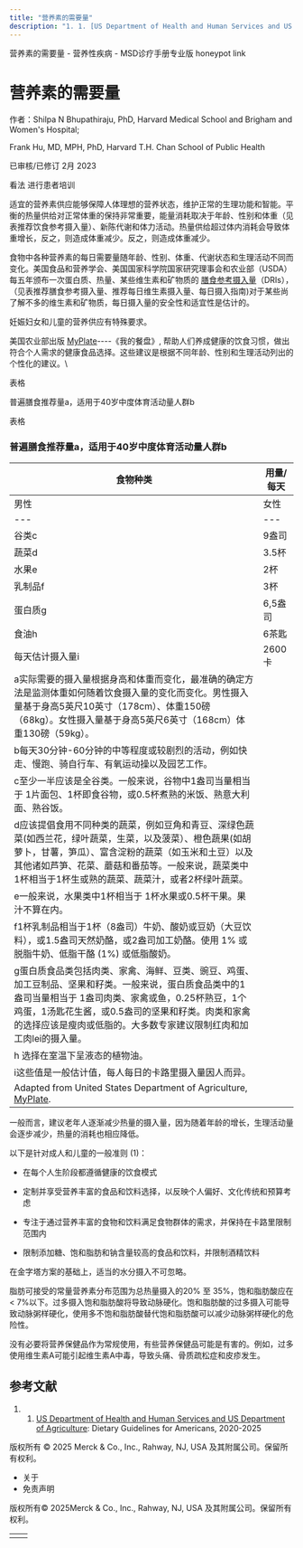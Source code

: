 ```yaml
---
title: "营养素的需要量"
description: "1. 1. [US Department of Health and Human Services and US Department of Agriculture](https://www.dietaryguidelines.gov/): Dietary Guidelines for Americans, 2020-2025"
---
```


﻿营养素的需要量 \- 营养性疾病 \- MSD诊疗手册专业版 honeypot link

# 营养素的需要量

作者：Shilpa N Bhupathiraju, PhD, Harvard Medical School and Brigham and Women's Hospital;

Frank Hu, MD, MPH, PhD, Harvard T.H. Chan School of Public Health

已审核/已修订 2月 2023

看法 进行患者培训

适宜的营养素供应能够保障人体理想的营养状态，维护正常的生理功能和智能。平衡的热量供给对正常体重的保持非常重要，能量消耗取决于年龄、性别和体重（见表推荐饮食参考摄入量）、新陈代谢和体力活动。热量供给超过体内消耗会导致体重增长，反之，则造成体重减少。反之，则造成体重减少。

食物中各种营养素的每日需要量随年龄、性别、体重、代谢状态和生理活动不同而变化。美国食品和营养学会、美国国家科学院国家研究理事会和农业部（USDA）每五年颁布一次蛋白质、热量、某些维生素和矿物质的 [膳食参考摄入量](http://ods.od.nih.gov/Health_Information/Dietary_Reference_Intakes.aspx)（DRIs），（见表推荐膳食参考摄入量、推荐每日维生素摄入量、每日摄入指南)对于某些尚了解不多的维生素和矿物质，每日摄入量的安全性和适宜性是估计的。

妊娠妇女和儿童的营养供应有特殊要求。

美国农业部出版 [MyPlate](https://www.choosemyplate.gov/)----《我的餐盘》, 帮助人们养成健康的饮食习惯，做出符合个人需求的健康食品选择。这些建议是根据不同年龄、性别和生理活动列出的个性化的建议。\

表格

普遍膳食推荐量a，适用于40岁中度体育活动量人群b

表格

### 普遍膳食推荐量a，适用于40岁中度体育活动量人群b

| 食物种类 | 用量/每天 |
| --- | --- |
| 男性 | 女性 |
| --- | --- |
| 谷类c | 9盎司 | 6盎司 |
| 蔬菜d | 3.5杯 | 2.5杯 |
| 水果e | 2杯 | 2杯 |
| 乳制品f | 3杯 | 3杯 |
| 蛋白质g | 6,5盎司 | 5.5盎司 |
| 食油h | 6茶匙 | 5茶匙 |
| 每天估计摄入量i | 2600卡 | 2000卡 |
| a实际需要的摄入量根据身高和体重而变化，最准确的确定方法是监测体重如何随着饮食摄入量的变化而变化。男性摄入量基于身高5英尺10英寸（178cm）、体重150磅（68kg）。女性摄入量基于身高5英尺6英寸（168cm）体重130磅（59kg）。 |
| b每天30分钟-60分钟的中等程度或较剧烈的活动，例如快走、慢跑、骑自行车、有氧运动操以及园艺工作。 |
| c至少一半应该是全谷类。一般来说，谷物中1盎司当量相当于 1片面包、1杯即食谷物，或0.5杯煮熟的米饭、熟意大利面、熟谷饭。 |
| d应该提倡食用不同种类的蔬菜，例如豆角和青豆、深绿色蔬菜(如西兰花，绿叶蔬菜，生菜，以及菠菜）、橙色蔬果(如胡萝卜，甘薯，笋瓜）、富含淀粉的蔬菜（如玉米和土豆）以及其他诸如芦笋、花菜、蘑菇和番茄等。一般来说，蔬菜类中1杯相当于1杯生或熟的蔬菜、蔬菜汁，或者2杯绿叶蔬菜。 |
| e一般来说，水果类中1杯相当于 1杯水果或0.5杯干果。果汁不算在内。 |
| f1杯乳制品相当于1杯（8盎司）牛奶、酸奶或豆奶（大豆饮料），或1.5盎司天然奶酪，或2盎司加工奶酪。使用 1% 或脱脂牛奶、低脂干酪 (1%) 或低脂酸奶。 |
| g蛋白质食品类包括肉类、家禽、海鲜、豆类、豌豆、鸡蛋、加工豆制品、坚果和籽类。一般来说，蛋白质食品类中的1盎司当量相当于 1盎司肉类、家禽或鱼，0.25杯熟豆，1个鸡蛋，1汤匙花生酱，或0.5盎司的坚果和籽类。肉类和家禽的选择应该是瘦肉或低脂的。大多数专家建议限制红肉和加工肉lei的摄入量。 |
| h 选择在室温下呈液态的植物油。 |
| i这些值是一般估计值，每人每日的卡路里摄入量因人而异。 |
| Adapted from United States Department of Agriculture, [MyPlate](https://www.myplate.gov/). |

一般而言，建议老年人逐渐减少热量的摄入量，因为随着年龄的增长，生理活动量会逐步减少，热量的消耗也相应降低。

以下是针对成人和儿童的一般准则 (1)：

- 在每个人生阶段都遵循健康的饮食模式

- 定制并享受营养丰富的食品和饮料选择，以反映个人偏好、文化传统和预算考虑

- 专注于通过营养丰富的食物和饮料满足食物群体的需求，并保持在卡路里限制范围内

- 限制添加糖、饱和脂肪和钠含量较高的食品和饮料，并限制酒精饮料


在金字塔方案的基础上，适当的水分摄入不可忽略。

脂肪可接受的常量营养素分布范围为总热量摄入的20% 至 35%，饱和脂肪酸应在 < 7%以下。过多摄入饱和脂肪酸将导致动脉硬化。饱和脂肪酸的过多摄入可能导致动脉粥样硬化，使用多不饱和脂肪酸替代饱和脂肪酸可以减少动脉粥样硬化的危险性。

没有必要将营养保健品作为常规使用，有些营养保健品可能是有害的。例如，过多使用维生素A可能引起维生素A中毒，导致头痛、骨质疏松症和皮疹发生。

## 参考文献

1. 1. [US Department of Health and Human Services and US Department of Agriculture](https://www.dietaryguidelines.gov/): Dietary Guidelines for Americans, 2020-2025




版权所有 © 2025
Merck & Co., Inc., Rahway, NJ, USA 及其附属公司。保留所有权利。

- 关于
- 免责声明

版权所有© 2025Merck & Co., Inc., Rahway, NJ, USA 及其附属公司。保留所有权利。

|     |     |
| --- | --- |
|  |  |